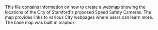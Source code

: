 This file contains information on how to create a webmap showing the locations of the City of Stamford's proposed Speed Safety Cameras. The map provides links to various City webpages where users can learn more.
The base map was built in mapbox
